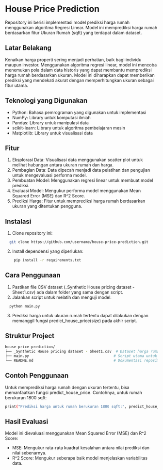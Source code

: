 # House Price Prediction

Repository ini berisi implementasi model prediksi harga rumah menggunakan algoritma Regresi Linear. Model ini memprediksi harga rumah berdasarkan fitur Ukuran Rumah (sqft) yang terdapat dalam dataset.

## Latar Belakang

Kenaikan harga properti sering menjadi perhatian, baik bagi individu maupun investor. Menggunakan algoritma regresi linear, model ini mencoba menemukan pola dalam data historis yang dapat membantu memprediksi harga rumah berdasarkan ukuran. Model ini diharapkan dapat memberikan prediksi yang mendekati akurat dengan memperhitungkan ukuran sebagai fitur utama.

## Teknologi yang Digunakan

- Python: Bahasa pemrograman yang digunakan untuk implementasi
- NumPy: Library untuk komputasi ilmiah
- Pandas: Library untuk manipulasi data
- scikit-learn: Library untuk algoritma pembelajaran mesin
- Matplotlib: Library untuk visualisasi data

## Fitur

1. Eksplorasi Data: Visualisasi data menggunakan scatter plot untuk melihat hubungan antara ukuran rumah dan harga.
2. Pembagian Data: Data dipecah menjadi data pelatihan dan pengujian untuk mengevaluasi performa model.
3. Pembuatan Model: Menggunakan regresi linear untuk membuat model prediksi.
4. Evaluasi Model: Mengukur performa model menggunakan Mean Squared Error (MSE) dan R^2 Score.
5. Prediksi Harga: Fitur untuk memprediksi harga rumah berdasarkan ukuran yang ditentukan pengguna.

## Instalasi

1. Clone repository ini:
  ```bash
    git clone https://github.com/username/house-price-prediction.git
  ```

2. Install dependensi yang diperlukan:
```bash
    pip install -r requirements.txt
```

## Cara Penggunaan

1. Pastikan file CSV dataset (_Synthetic House pricing dataset - Sheet1.csv) ada dalam folder yang sama dengan script.
2. Jalankan script untuk melatih dan menguji model:
```bash
  python main.py
```
3. Prediksi harga untuk ukuran rumah tertentu dapat dilakukan dengan memanggil fungsi predict_house_price(size) pada akhir script.

## Struktur Project

```bash
house-price-prediction/
├── _Synthetic House pricing dataset - Sheet1.csv  # Dataset harga rumah
├── main.py                                       # Script utama untuk menjalankan model
└── README.md                                     # Dokumentasi repository
```

## Contoh Penggunaan

Untuk memprediksi harga rumah dengan ukuran tertentu, bisa memanfaatkan fungsi predict_house_price. Contohnya, untuk rumah berukuran 1800 sqft:
```bash
print("Prediksi harga untuk rumah berukuran 1800 sqft:", predict_house_price(1800))
```

## Hasil Evaluasi

Model ini dievaluasi menggunakan Mean Squared Error (MSE) dan R^2 Score:
- MSE: Mengukur rata-rata kuadrat kesalahan antara nilai prediksi dan nilai sebenarnya.
- R^2 Score: Mengukur seberapa baik model menjelaskan variabilitas data.
